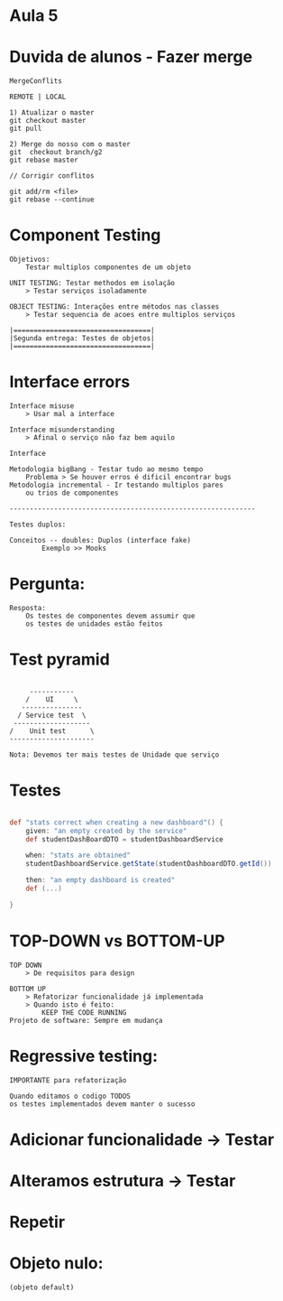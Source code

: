 # Aula 5

# Duvida de alunos - Fazer merge

```
MergeConflits

REMOTE | LOCAL

1) Atualizar o master
git checkout master
git pull

2) Merge do nosso com o master
git  checkout branch/g2
git rebase master 

// Corrigir conflitos

git add/rm <file>
git rebase --continue
```

# Component Testing 

```
Objetivos: 
	Testar multiplos componentes de um objeto

UNIT TESTING: Testar methodos em isolação
	> Testar serviços isoladamente

OBJECT TESTING: Interações entre métodos nas classes
	> Testar sequencia de acoes entre multiplos serviços

|==================================|
|Segunda entrega: Testes de objetos|
|==================================|
```

# Interface errors

```
Interface misuse 
	> Usar mal a interface

Interface misunderstanding
	> Afinal o serviço não faz bem aquilo

Interface 

Metodologia bigBang - Testar tudo ao mesmo tempo 
	Problema > Se houver erros é dificil encontrar bugs
Metodologia incremental - Ir testando multiplos pares 
	ou trios de componentes

-------------------------------------------------------------

Testes duplos:

Conceitos -- doubles: Duplos (interface fake)
		Exemplo >> Mooks
```

# Pergunta:
```
Resposta: 
	Os testes de componentes devem assumir que 
	os testes de unidades estão feitos
```

# Test pyramid

```

     -----------
    /	 UI     \
   ---------------
  / Service test  \
 -------------------
/    Unit test      \
---------------------

Nota: Devemos ter mais testes de Unidade que serviço
```

# Testes

```.groovy

def "stats correct when creating a new dashboard"() {
	given: "an empty created by the service"
	def studentDashBoardDTO = studentDashboardService

	when: "stats are obtained"
	studentDashboardService.getState(studentDashboardDTO.getId())

	then: "an empty dashboard is created"
	def (...)

}
```

# TOP-DOWN vs BOTTOM-UP

```
TOP DOWN
	> De requisitos para design

BOTTOM UP
	> Refatorizar funcionalidade já implementada
	> Quando isto é feito: 
		KEEP THE CODE RUNNING
Projeto de software: Sempre em mudança
```

# Regressive testing:

```
IMPORTANTE para refatorização

Quando editamos o codigo TODOS 
os testes implementados devem manter o sucesso
```

# Adicionar funcionalidade -> Testar

# Alteramos estrutura -> Testar

# Repetir

# Objeto nulo:
```
(objeto default)
```
